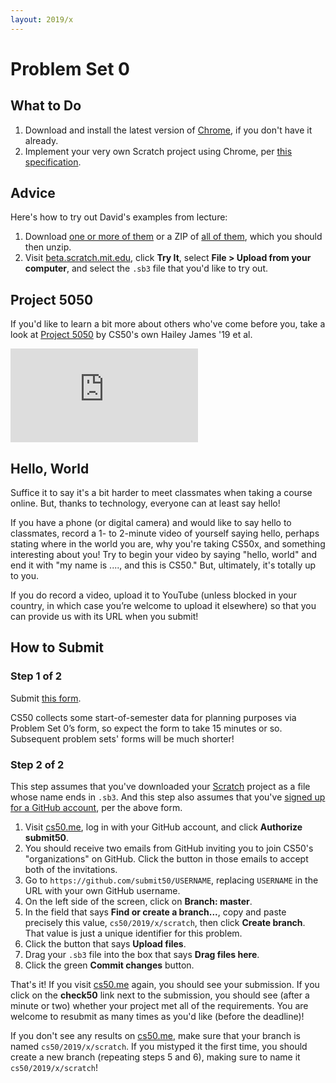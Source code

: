 ```yaml
---
layout: 2019/x
---
```


# Problem Set 0

## What to Do

1. Download and install the latest version of [Chrome](https://www.google.com/chrome/), if you don't have it already.
1. Implement your very own Scratch project using Chrome, per [this specification](scratch.md).

## Advice

Here's how to try out David's examples from lecture:

1. Download [one or more of them](https://cdn.cs50.net/2018/fall/lectures/0/src0/) or a ZIP of [all of them](https://cdn.cs50.net/2018/fall/lectures/0/src0.zip), which you should then unzip.
1. Visit [beta.scratch.mit.edu](https://beta.scratch.mit.edu/), click **Try It**, select **File > Upload from your computer**, and select the `.sb3` file that you'd like to try out.

## Project 5050

If you'd like to learn a bit more about others who've come before you, take a look at [Project 5050](http://project5050.org/) by CS50's own Hailey James '19 et al.

<iframe src="https://www.youtube.com/embed/0S7isdzIBU4?rel=0&amp;list=PLhQjrBD2T383RLDItqbDRs-4gWy8Wgec2" frameborder="0" allowfullscreen></iframe>

## Hello, World

Suffice it to say it's a bit harder to meet classmates when taking a course online. But, thanks to technology, everyone can at least say hello!

If you have a phone (or digital camera) and would like to say hello to classmates, record a 1- to 2-minute video of yourself saying hello, perhaps stating    where in the world you are, why you're taking CS50x, and something interesting about you! Try to begin your video by saying "hello, world" and end it with    "my name is ...., and this is CS50." But, ultimately, it's totally up to you.

If you do record a video, upload it to YouTube (unless blocked in your country, in which case you’re welcome to upload it elsewhere) so that you can provide  us with its URL when you submit!

## How to Submit

### Step 1 of 2

Submit [this form](https://forms.cs50.net/2019/x/psets/0).

CS50 collects some start-of-semester data for planning purposes via Problem Set 0’s form, so expect the form to take 15 minutes or so. Subsequent problem sets' forms will be much shorter!

### Step 2 of 2

This step assumes that you've downloaded your [Scratch](scratch.md) project as a file whose name ends in `.sb3`. And this step also assumes that you've [signed up for a GitHub account](https://github.com/join), per the above form.

1. Visit [cs50.me](https://cs50.me/), log in with your GitHub account, and click **Authorize submit50**.
1. You should receive two emails from GitHub inviting you to join CS50's "organizations" on GitHub. Click the button in those emails to accept both of the invitations.
1. Go to `https://github.com/submit50/USERNAME`, replacing `USERNAME` in the URL with your own GitHub username.
1. On the left side of the screen, click on **Branch: master**.
1. In the field that says **Find or create a branch...**, copy and paste precisely this value, `cs50/2019/x/scratch`, then click **Create branch**. That value is just a unique identifier for this problem.
1. Click the button that says **Upload files**.
1. Drag your `.sb3` file into the box that says **Drag files here**.
1. Click the green **Commit changes** button.

That's it! If you visit [cs50.me](https://cs50.me/) again, you should see your submission. If you click on the **check50** link next to the submission, you should see (after a minute or two) whether your project met all of the requirements. You are welcome to resubmit as many times as you'd like (before the deadline)!

If you don't see any results on [cs50.me](https://cs50.me/), make sure that your branch is named `cs50/2019/x/scratch`. If you mistyped it the first time, you should create a new branch (repeating steps 5 and 6), making sure to name it `cs50/2019/x/scratch`!
